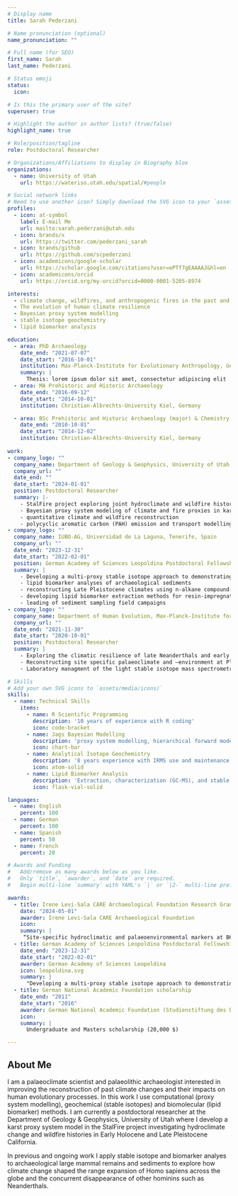 ```yaml
---
# Display name
title: Sarah Pederzani

# Name pronunciation (optional)
name_pronunciation: ""

# Full name (for SEO)
first_name: Sarah
last_name: Pederzani

# Status emoji
status:
  icon: 

# Is this the primary user of the site?
superuser: true

# Highlight the author in author lists? (true/false)
highlight_name: true

# Role/position/tagline
role: Postdoctoral Researcher

# Organizations/Affiliations to display in Biography blox
organizations:
  - name: University of Utah
    url: https://wateriso.utah.edu/spatial/#people

# Social network links
# Need to use another icon? Simply download the SVG icon to your `assets/media/icons/` folder.
profiles:
  - icon: at-symbol
    label: E-mail Me
    url: mailto:sarah.pederzani@utah.edu
  - icon: brands/x
    url: https://twitter.com/pederzani_sarah
  - icon: brands/github
    url: https://github.com/scpederzani
  - icon: academicons/google-scholar
    url: https://scholar.google.com/citations?user=ePTf7gEAAAAJ&hl=en
  - icon: academicons/orcid
    url: https://orcid.org/my-orcid?orcid=0000-0001-5205-8974

interests:
  - climate change, wildfires, and anthropogenic fires in the past and present
  - The evolution of human climate resilience
  - Bayesian proxy system modelling
  - stable isotope geochemistry
  - lipid biomarker analysis

education:
  - area: PhD Archaeology
    date_end: "2021-07-07"
    date_start: "2016-10-01"
    institution: Max-Planck-Institute for Evolutionary Anthropology, Germany & University of Aberdeen, UK
    summary: |
      Thesis: lorem ipsum dolor sit amet, consectetur adipiscing elit
  - area: MA Prehistoric and Historic Archaeology
    date_end: "2016-09-12"
    date_start: "2014-10-01"
    institution: Christian-Albrechts-University Kiel, Germany

  - area: BSc Prehistoric and Historic Archaeology (major) & Chemistry (minor)
    date_end: "2010-10-01"
    date_start: "2014-12-02"
    institution: Christian-Albrechts-University Kiel, Germany
    
work:
- company_logo: ""
  company_name: Department of Geology & Geophysics, University of Utah, USA
  company_url: ""
  date_end: ""
  date_start: "2024-01-01"
  position: Postdoctoral Researcher
  summary: |-
    - StalFire project exploring joint hydroclimate and wildfire histories in California
    - Bayesian proxy system modeling of climate and fire proxies in karst systems
    - quantitative climate and wildfire reconstruction
    - polycyclic aromatic carbon (PAH) emission and transport modelling
- company_logo: ""
  company_name: IUBO-AG, Universidad de La Laguna, Tenerife, Spain
  company_url: ""
  date_end: "2023-12-31"
  date_start: "2022-02-01"
  position: German Academy of Sciences Leopoldina Postdoctoral Fellowship
  summary: |
    - Developing a multi-proxy stable isotope approach to demonstrating the climatic preferences of site-use of Late Pleistocene humans
    - lipid biomarker analyses of archaeological sediments
    - reconstructing Late Pleistocene climates using n-alkane compound-specific isotope analysis
    - developing lipid biomarker extraction methods for resin-impregnated sediment blocks
    - leading of sediment sampling field campaigns
- company_logo: ""
  company_name: Department of Human Evolution, Max-Planck-Institute for Evolutionary Anthropology, Germany
  company_url: ""
  date_end: "2021-11-30"
  date_start: "2020-10-01"
  position: Postdoctoral Researcher
  summary: |
    - Exploring the climatic resilience of late Neanderthals and early groups of *Homo sapiens* in Eurasia
    - Reconstructing site specific palaeoclimate and –environment at Pleistocene archaeological sites using isotope geochemistry proxies (O,C,N,Sr,Zn) applied to faunal remains
    - Laboratory managment of the light stable isotope mass spectrometry facility including day-to-day managment of three technicians

# Skills
# Add your own SVG icons to `assets/media/icons/`
skills:
  - name: Technical Skills
    items:
      - name: R Scientific Programming
        description: '10 years of experience with R coding'
        icon: code-bracket
      - name: Jags Bayesian Modelling
        description: 'proxy system modelling, hierarchical forward models, joint Bayesian inversion '
        icon: chart-bar
      - name: Analytical Isotope Geochemistry
        description: '8 years experience with IRMS use and maintenance, Ophos, Ocarb, C, N, S, Sr isotope preparation of bioapatite, bone collagen, plants'
        icon: atom-solid
      - name: Lipid Biomarker Analysis
        description: 'Extraction, characterization (GC-MS), and stable isotope analyses of plant wax biomarkers in archaeological sediments'
        icon: flask-vial-solid

languages:
  - name: English
    percent: 100
  - name: German
    percent: 100
  - name: Spanish
    percent: 50
  - name: French
    percent: 20

# Awards and Funding
#   Add/remove as many awards below as you like.
#   Only `title`, `awarder`, and `date` are required.
#   Begin multi-line `summary` with YAML's `|` or `|2-` multi-line prefix and indent 2 spaces below.

awards:
  - title: Irene Levi-Sala CARE Archaeological Foundation Research Grant
    date: "2024-05-01"
    awarder: Irene Levi-Sala CARE Archaeological Foundation
    icon: 
    summary: |
     “Site-specific hydroclimatic and palaeoenvironmental markers at B60, an Upper Paleolithic site in the lower Besor Basin” (5,000 $). Co-PI with Mae Goder-Goldberger
  - title: German Academy of Sciences Leopoldina Postdoctoral Fellowship
    date_end: "2023-12-31"
    date_start: "2022-02-01"
    awarder: German Academy of Sciences Leopoldina
    icon: leopoldina.svg
    summary: |
      "Developing a multi-proxy stable isotope approach to demonstrating the climatic preferences of site-use of Late Pleistocene humans" (77,000 $)
  - title: German National Academic Foundation scholarship
    date_end: "2011"
    date_start: "2016"
    awarder: German National Academic Foundation (Studienstiftung des Deutschen Volkes)
    icon: 
    summary: |
      Undergraduate and Masters scholarship (20,000 $)

---
```


## About Me

I am a palaeoclimate scientist and palaeolithic archaeologist interested in improving the reconstruction of past climate changes and their impacts on human evolutionary processes. In this work I use computational (proxy system modelling), geochemical (stable isotopes) and biomolecular (lipid biomarker) methods. I am currently a postdoctoral researcher at the Department of Geology & Geophysics, University of Utah where I develop a karst proxy system model in the StalFire project investigating hydroclimate change and wildfire histories in Early Holocene and Late Pleistocene California. 

In previous and ongoing work I apply stable isotope and biomarker analyes to archaeological large mammal remains and sediments to explore how climate change shaped the range expansion of Homo sapiens across the globe and the concurrent disappearance of other hominins such as Neanderthals. 

